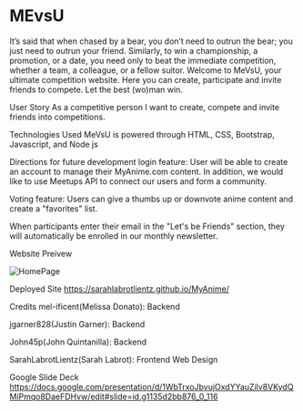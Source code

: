 # MEvsU

It’s said that when chased by a bear, you don’t need to outrun the bear; you just need to outrun your friend. Similarly, to win a championship, a promotion, or a date, you need only to beat the immediate competition, whether a team, a colleague, or a fellow suitor. Welcome to MeVsU, your ultimate competition website. Here you can create, participate and invite friends to compete. Let the best (wo)man win.

User Story
As a competitive person I want to create, compete and invite friends into competitions.

Technologies Used
MeVsU is powered through HTML, CSS, Bootstrap, Javascript, and Node js

Directions for future development
login feature: User will be able to create an account to manage their MyAnime.com content. In addition, we would like to use Meetups API to connect our users and form a community.

Voting feature: Users can give a thumbs up or downvote anime content and create a "favorites" list.

When participants enter their email in the "Let's be Friends" section, they will automatically be enrolled in our monthly newsletter.

Website Preivew

![HomePage](/SS_HomePage.png)

Deployed Site
https://sarahlabrotlientz.github.io/MyAnime/

Credits
mel-ificent(Melissa Donato): Backend

jgarner828(Justin Garner): Backend

John45p(John Quintanilla): Backend

SarahLabrotLientz(Sarah Labrot): Frontend Web Design

Google Slide Deck
https://docs.google.com/presentation/d/1WbTrxoJbvujOxdYYauZilv8VKydQMiPmqo8DaeFDHvw/edit#slide=id.g1135d2bb876_0_116
